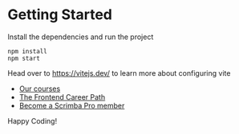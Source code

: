 # Getting Started
Install the dependencies and run the project
```
npm install
npm start
```

Head over to https://vitejs.dev/ to learn more about configuring vite


- [Our courses](https://scrimba.com/allcourses)
- [The Frontend Career Path](https://scrimba.com/learn/frontend)
- [Become a Scrimba Pro member](https://scrimba.com/pricing)

Happy Coding!
